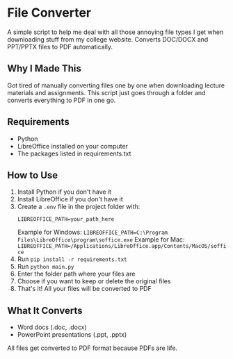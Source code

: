 # File Converter

A simple script to help me deal with all those annoying file types I get when downloading stuff from my college website. Converts DOC/DOCX and PPT/PPTX files to PDF automatically.

## Why I Made This
Got tired of manually converting files one by one when downloading lecture materials and assignments. This script just goes through a folder and converts everything to PDF in one go.

## Requirements
- Python
- LibreOffice installed on your computer
- The packages listed in requirements.txt

## How to Use
1. Install Python if you don't have it
2. Install LibreOffice if you don't have it
3. Create a `.env` file in the project folder with:
   ```
   LIBREOFFICE_PATH=your_path_here
   ```
   Example for Windows: `LIBREOFFICE_PATH=C:\Program Files\LibreOffice\program\soffice.exe`
   Example for Mac: `LIBREOFFICE_PATH=/Applications/LibreOffice.app/Contents/MacOS/soffice`
4. Run `pip install -r requirements.txt`
5. Run `python main.py`
6. Enter the folder path where your files are
7. Choose if you want to keep or delete the original files
8. That's it! All your files will be converted to PDF

## What It Converts
- Word docs (.doc, .docx)
- PowerPoint presentations (.ppt, .pptx)

All files get converted to PDF format because PDFs are life.
